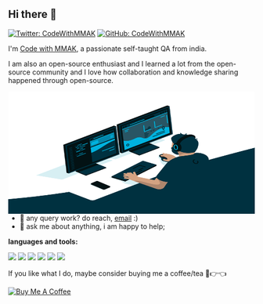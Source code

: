 ## Hi there 👋

[![Twitter: CodeWithMMAK](https://img.shields.io/twitter/follow/CodeWithMMAK?style=social)](https://twitter.com/CodeWithMMAK)
[![GitHub: CodeWithMMAK](https://img.shields.io/github/followers/CodeWithMMAK?label=follow&style=social)](https://github.com/CodeWithMMAK)

I'm [Code with MMAK](https://codewithmmak.com/), a passionate self-taught QA from india.

I am also an open-source enthusiast and I learned a lot from the open-source community and I love how collaboration and knowledge sharing happened through open-source.

  <img align="right" alt="GIF" src="https://github.com/codewithmmak/codewithmmak/blob/master/assets/code.gif?raw=true" width="600" height="250" />
  
  
- 💼 any query work? do reach, [email](mailto:codewithmmak@gmail.com) :)
- 💬 ask me about anything, i am happy to help;

**languages and tools:**   

<code><img height="60" src="https://raw.githubusercontent.com/jmnote/z-icons/master/svg/javascript.svg"></code>
<code><img height="60" src="https://raw.githubusercontent.com/jmnote/z-icons/master/svg/java.svg"></code>
<code><img height="60" src="https://raw.githubusercontent.com/jmnote/z-icons/master/svg/csharp.svg"></code>
<code><img height="60" src="https://raw.githubusercontent.com/jmnote/z-icons/master/svg/github.svg"></code>
<code><img height="60" src="https://raw.githubusercontent.com/jmnote/z-icons/master/svg/git.svg"></code>
<code><img height="60" src="https://raw.githubusercontent.com/jmnote/z-icons/master/svg/bash.svg"></code>


If you like what I do, maybe consider buying me a coffee/tea 🥺👉👈

<a href="https://www.buymeacoffee.com/codewithmmak" target="_blank"><img src="https://cdn.buymeacoffee.com/buttons/v2/default-red.png" alt="Buy Me A Coffee" width="150" ></a>
